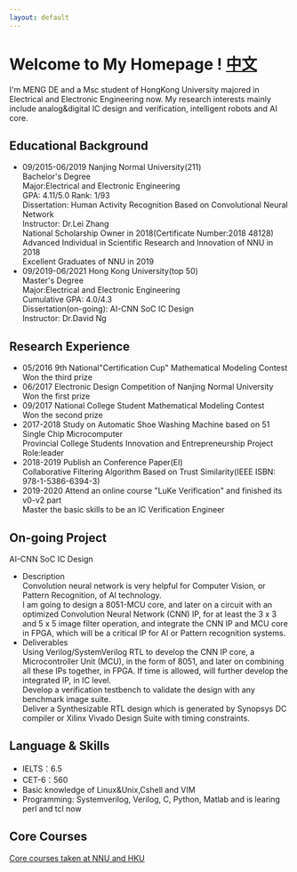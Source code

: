 ```yaml
---
layout: default
---
```


# Welcome to My Homepage !   [中文](./pub.md)

I'm MENG DE and a Msc student of HongKong University majored in Electrical and Electronic Engineering now.
My research interests mainly include analog&digital IC design and verification, intelligent robots and AI core.

## Educational Background
* 09/2015-06/2019  Nanjing Normal University(211)<br />
  Bachelor's Degree<br />
  Major:Electrical and Electronic Engineering<br />
  GPA: 4.11/5.0    Rank: 1/93<br />
  Dissertation: Human Activity Recognition Based on Convolutional Neural Network<br />
  Instructor: Dr.Lei Zhang<br />
  National Scholarship Owner in 2018(Certificate Number:2018 48128)<br />
  Advanced Individual in Scientific Research and Innovation of NNU in 2018<br />
  Excellent Graduates of NNU in 2019
* 09/2019-06/2021 Hong Kong University(top 50)<br />
  Master's Degree<br />
  Major:Electrical and Electronic Engineering<br />
  Cumulative GPA: 4.0/4.3<br />
  Dissertation(on-going): AI-CNN SoC IC Design <br />
  Instructor: Dr.David Ng   <br />
  
## Research Experience
* 05/2016    9th National"Certification Cup" Mathematical Modeling Contest<br />
  Won the third prize<br />
* 06/2017    Electronic Design Competition of Nanjing Normal University<br />
  Won the first prize<br />
* 09/2017    National College Student Mathematical Modeling Contest<br />
  Won the second prize<br />  
* 2017-2018  Study on Automatic Shoe Washing Machine based on 51 Single Chip Microcomputer<br />
  Provincial College Students Innovation and Entrepreneurship Project<br />
  Role:leader<br />
* 2018-2019  Publish an Conference Paper(EI)<br />
  Collaborative Filtering Algorithm Based on Trust Similarity(IEEE ISBN: 978-1-5386-6394-3)<br />
* 2019-2020 Attend an online course "LuKe Verification" and finished its v0-v2 part<br />
  Master the basic skills to be an IC Verification Engineer<br />

## On-going Project 

AI-CNN SoC IC Design<br />
* Description<br />
Convolution neural network is very helpful for Computer Vision, or Pattern Recognition, of AI technology.<br />
I am going to design a 8051-MCU core, and later on a circuit with an optimized Convolution Neural Network (CNN) IP, for at least the 3 x 3 and 5 x 5 image filter operation, and integrate the CNN IP and MCU core in FPGA, which will be a critical IP for AI or Pattern recognition systems.<br />
* Deliverables<br />
Using Verilog/SystemVerilog RTL to develop the CNN IP core, a Microcontroller Unit (MCU), in the form of 8051, and later on combining all these IPs together, in FPGA. If time is allowed, will further develop the integrated IP, in IC level.<br />
Develop a verification testbench to validate the design with any benchmark image suite.<br />
Deliver a Synthesizable RTL design which is generated by Synopsys DC compiler or Xilinx Vivado Design Suite with timing constraints.<br />

## Language & Skills

* IELTS：6.5<br />
* CET-6：560<br />
* Basic knowledge of Linux&Unix,Cshell and VIM
* Programming: Systemverilog, Verilog, C, Python, Matlab and is learing perl and tcl now<br />

## Core Courses

[Core courses taken at NNU and HKU](./cxchen.md)




